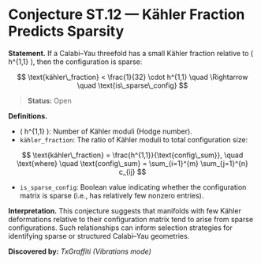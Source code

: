 # Conjecture ST.12 — Kähler Fraction Predicts Sparsity

**Statement.**
If a Calabi–Yau threefold has a small Kähler fraction relative to \( h^{1,1} \), then the configuration is sparse:

$$
\text{kähler\_fraction} < \frac{1}{32} \cdot h^{1,1} \quad \Rightarrow \quad \text{is\_sparse\_config}
$$

> **Status:** <span class="badge status-open">Open</span>

**Definitions.**

- \( h^{1,1} \): Number of Kähler moduli (Hodge number).
- `kähler_fraction`: The ratio of Kähler moduli to total configuration size:

$$
\text{kähler\_fraction} = \frac{h^{1,1}}{\text{config\_sum}}, \quad \text{where} \quad \text{config\_sum} = \sum_{i=1}^{m} \sum_{j=1}^{n} c_{ij}
$$

- `is_sparse_config`: Boolean value indicating whether the configuration matrix is sparse (i.e., has relatively few nonzero entries).

**Interpretation.**
This conjecture suggests that manifolds with few Kähler deformations relative to their configuration matrix tend to arise from sparse configurations. Such relationships can inform selection strategies for identifying sparse or structured Calabi–Yau geometries.

**Discovered by:** *TxGraffiti (Vibrations mode)*
